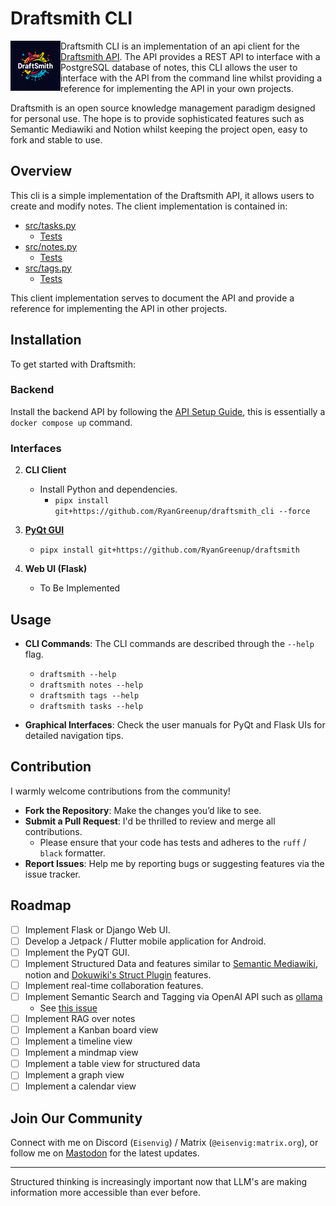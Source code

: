 # Draftsmith CLI

<p><img src="./assets/logo.png" style="float: left; width: 80px" /></p>

Draftsmith CLI is an implementation of an api client for the [Draftsmith API](https://github.com/RyanGreenup/draftsmith_api). The API provides a REST API to interface with a PostgreSQL database of notes, this CLI allows the user to interface with the API from the command line whilst providing a reference for implementing the API in your own projects.

Draftsmith is an open source knowledge management paradigm designed for personal use. The hope is to provide sophisticated features such as Semantic Mediawiki and Notion whilst keeping the project open, easy to fork and stable to use.

## Overview

This cli is a simple implementation of the Draftsmith API, it allows users to create and modify notes. The client implementation is contained in:

- [src/tasks.py](./src/tasks.py)
    - [Tests](./tests/test_tasks.py)
- [src/notes.py](./src/notes.py)
    - [Tests](./tests/test_notes.py)
- [src/tags.py](./src/tags.py)
    - [Tests](./tests/test_tags.py)

This client implementation serves to document the API and provide a reference for implementing the API in other projects.

## Installation

To get started with Draftsmith:

### Backend

Install the backend API by following the [API Setup Guide](https://ryangreenup.github.io/draftsmith_api/installation.html), this is essentially a `docker compose up` command.

### Interfaces

2. **CLI Client**
   - Install Python and dependencies.
       - `pipx install git+https://github.com/RyanGreenup/draftsmith_cli --force`

3. [**PyQt GUI**](https://github.com/RyanGreenup/draftsmith)
   - `pipx install git+https://github.com/RyanGreenup/draftsmith`

4. **Web UI (Flask)**
   - To Be Implemented

## Usage

- **CLI Commands**: The CLI commands are described through the `--help` flag.

  - `draftsmith --help`
  - `draftsmith notes --help`
  - `draftsmith tags --help`
  - `draftsmith tasks --help`

- **Graphical Interfaces**: Check the user manuals for PyQt and Flask UIs for detailed navigation tips.

## Contribution

I warmly welcome contributions from the community!

- **Fork the Repository**: Make the changes you’d like to see.
- **Submit a Pull Request**: I'd be thrilled to review and merge all contributions.
    - Please ensure that your code has tests and adheres to the `ruff` / `black` formatter.
- **Report Issues**: Help me by reporting bugs or suggesting features via the issue tracker.

## Roadmap

- [ ] Implement Flask or Django Web UI.
- [ ] Develop a Jetpack / Flutter mobile application for Android.
- [ ] Implement the PyQT GUI.
- [ ] Implement Structured Data and features similar to [Semantic Mediawiki](https://www.semantic-mediawiki.org/wiki/Semantic_MediaWiki), notion and [Dokuwiki's Struct Plugin](https://www.dokuwiki.org/plugin:struct) features.
- [ ] Implement real-time collaboration features.
- [ ] Implement Semantic Search and Tagging via OpenAI API such as [ollama](https://ollama.com/)
    - See [this issue](https://github.com/RyanGreenup/draftsmith_api/issues/2)
- [ ] Implement RAG over notes
- [ ] Implement a Kanban board view
- [ ] Implement a timeline view
- [ ] Implement a mindmap view
- [ ] Implement a table view for structured data
- [ ] Implement a graph view
- [ ] Implement a calendar view

## Join Our Community

Connect with me on Discord (`Eisenvig`) / Matrix (`@eisenvig:matrix.org`), or follow me on [Mastodon](`@ryangreenup@mastodon.social`) for the latest updates.

---

Structured thinking is increasingly important now that LLM's are making information more accessible than ever before.

<!--

## Footnotes


[^1729492544]:
    - `task`
        - `delete`
        - `list`
        - `rename`
        - `update`
        - `clocks`
            - `create`
            - `delete`
            - `list`
            - `update`
            - `in`
            - `out`
        - `tree`
            - `add_parent`
            - `remove_child`
        - `schedule`
            - `Create`
            - `delete`
            - `list`
            - `update`
    - notes
        `- create`
        - `delete`
        - `get`
            - Get the contents of a note
        - `list`
            - `List the notes`
        - `update`
        - `search`
        - `tree`
            - `add_parent`
            - `remove_child`
            - `list`
    - tags
        `- assign`
        - `delete`
        - `filter`
        - `list`
        - `rename`
        - `search`
        - `tree`
            - `add_parent`
            - `remove_child`
            - `list`
 -->
